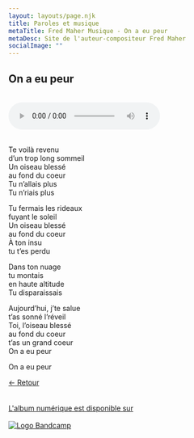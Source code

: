 ```yaml
---
layout: layouts/page.njk
title: Paroles et musique
metaTitle: Fred Maher Musique - On a eu peur
metaDesc: Site de l'auteur-compositeur Fred Maher
socialImage: ""
---
```

<style>
*:focus {
    outline: none;
}
</style>

  ## On a eu peur
 <br> 
<audio controls>
  <source src="https://fredmahermusique.com/mp3/on-a-eu-peur.ogg" type="audio/ogg">
  <source src="https://fredmahermusique.com/mp3/on-a-eu-peur.mp3" type="audio/mpeg">
Your browser does not support the audio element.
</audio>
<br>
<br>     


Te voilà revenu<br>
d’un trop long sommeil<br>
Un oiseau blessé<br>
au fond du coeur<br>
Tu n’allais plus<br>
Tu n’riais plus

Tu fermais les rideaux<br>
fuyant le soleil<br>
Un oiseau blessé<br> 
au fond du coeur<br>
À ton insu<br> 
tu t’es perdu

Dans ton nuage<br>
tu montais<br>
en haute altitude<br>
Tu disparaissais

Aujourd’hui, j’te salue<br>
t’as sonné l’réveil<br>
Toi, l’oiseau blessé<br>
au fond du coeur<br>
t’as un grand coeur<br>
On a eu peur

On a eu peur

[&larr; Retour](/j-attends-l-printemps/index.html#heading-paroles-et-musique)
<br>
<br> 
<a class="bandcamp" href="https://fredmahermusique.bandcamp.com">
          <br>L'album numérique est disponible sur<br><br><img src="/images/bandcamp.svg" alt="Logo Bandcamp"></a>